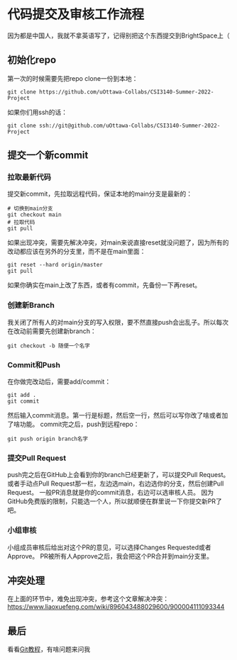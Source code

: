 # 代码提交及审核工作流程
因为都是中国人，我就不拿英语写了，记得别把这个东西提交到BrightSpace上（

## 初始化repo
第一次的时候需要先把repo clone一份到本地：
```
git clone https://github.com/uOttawa-Collabs/CSI3140-Summer-2022-Project
```
如果你们用ssh的话：
```
git clone ssh://git@github.com/uOttawa-Collabs/CSI3140-Summer-2022-Project
```
## 提交一个新commit
### 拉取最新代码
提交新commit，先拉取远程代码，保证本地的main分支是最新的：
```
# 切换到main分支
git checkout main
# 拉取代码
git pull
```
如果出现冲突，需要先解决冲突，对main来说直接reset就没问题了，因为所有的改动都应该在另外的分支里，而不是在main里面：
```
git reset --hard origin/master
git pull
```
如果你确实在main上改了东西，或者有commit，先备份一下再reset。

### 创建新Branch
我关闭了所有人的对main分支的写入权限，要不然直接push会出乱子。所以每次在改动前需要先创建新branch：
```
git checkout -b 随便一个名字
```
### Commit和Push
在你做完改动后，需要add/commit：
```
git add .
git commit
```
然后输入commit消息。第一行是标题，然后空一行，然后可以写你改了啥或者加了啥功能。
commit完之后，push到远程repo：
```
git push origin branch名字
```

### 提交Pull Request
push完之后在GitHub上会看到你的branch已经更新了，可以提交Pull Request。
或者手动点Pull Request那一栏，左边选main，右边选你的分支，然后创建Pull Request。
一般PR消息就是你的commit消息，右边可以选审核人员。
因为GitHub免费版的限制，只能选一个人，所以就顺便在群里说一下你提交新PR了吧。

### 小组审核
小组成员审核后给出对这个PR的意见，可以选择Changes Requested或者Approve。
PR被所有人Approve之后，我会把这个PR合并到main分支里。

## 冲突处理
在上面的环节中，难免出现冲突，参考这个文章解决冲突：https://www.liaoxuefeng.com/wiki/896043488029600/900004111093344

## 最后
看看[Git教程](https://www.runoob.com/git/git-tutorial.html)，有啥问题来问我
